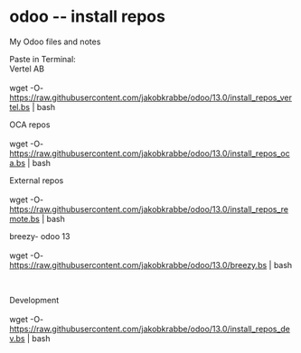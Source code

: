 # odoo -- install repos
My Odoo files and notes

Paste in Terminal:<br>
Vertel AB<br>
<br>
wget -O- https://raw.githubusercontent.com/jakobkrabbe/odoo/13.0/install_repos_vertel.bs | bash

OCA repos<br>
<br>
wget -O- https://raw.githubusercontent.com/jakobkrabbe/odoo/13.0/install_repos_oca.bs | bash


External repos<br>
<br>
wget -O- https://raw.githubusercontent.com/jakobkrabbe/odoo/13.0/install_repos_remote.bs | bash

breezy- odoo 13<br>
<br>
wget -O- https://raw.githubusercontent.com/jakobkrabbe/odoo/13.0/breezy.bs | bash

<br>

Development<br>
<br>
wget -O- https://raw.githubusercontent.com/jakobkrabbe/odoo/13.0/install_repos_dev.bs | bash
